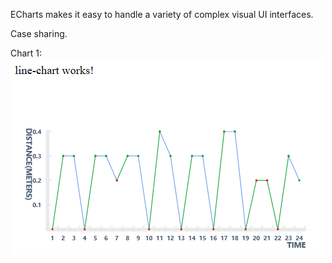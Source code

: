 ECharts makes it easy to handle a variety of complex visual UI interfaces.

Case sharing.

Chart 1:
![image](https://github.com/duanxuwen/UI/blob/master/1.jpg)
